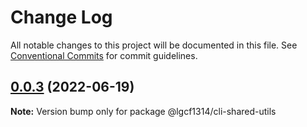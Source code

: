 # Change Log

All notable changes to this project will be documented in this file.
See [Conventional Commits](https://conventionalcommits.org) for commit guidelines.

## [0.0.3](https://github.com/liugangtaotie/learn-lerna/compare/v0.0.2...v0.0.3) (2022-06-19)

**Note:** Version bump only for package @lgcf1314/cli-shared-utils
